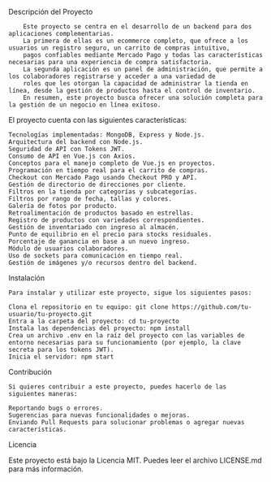 Descripción del Proyecto

		Este proyecto se centra en el desarrollo de un backend para dos aplicaciones complementarias.
		La primera de ellas es un ecommerce completo, que ofrece a los usuarios un registro seguro, un carrito de compras intuitivo,
		pagos confiables mediante Mercado Pago y todas las características necesarias para una experiencia de compra satisfactoria.
		La segunda aplicación es un panel de administración, que permite a los colaboradores registrarse y acceder a una variedad de
		roles que les otorgan la capacidad de administrar la tienda en línea, desde la gestión de productos hasta el control de inventario.
		En resumen, este proyecto busca ofrecer una solución completa para la gestión de un negocio en línea exitoso.

 El proyecto cuenta con las siguientes características:

    Tecnologías implementadas: MongoDB, Express y Node.js.
    Arquitectura del backend con Node.js.
    Seguridad de API con Tokens JWT.
    Consumo de API en Vue.js con Axios.
    Conceptos para el manejo completo de Vue.js en proyectos.
    Programación en tiempo real para el carrito de compras.
    Checkout con Mercado Pago usando Checkout PRO y API.
    Gestión de directorio de direcciones por cliente.
    Filtros en la tienda por categorías y subcategorías.
    Filtros por rango de fecha, tallas y colores.
    Galería de fotos por producto.
    Retroalimentación de productos basado en estrellas.
    Registro de productos con variedades correspondientes.
    Gestión de inventariado con ingreso al almacén.
    Punto de equilibrio en el precio para stocks residuales.
    Porcentaje de ganancia en base a un nuevo ingreso.
    Módulo de usuarios colaboradores.
    Uso de sockets para comunicación en tiempo real.
    Gestión de imágenes y/o recursos dentro del backend.
    
  Instalación

    Para instalar y utilizar este proyecto, sigue los siguientes pasos:

    Clona el repositorio en tu equipo: git clone https://github.com/tu-usuario/tu-proyecto.git
    Entra a la carpeta del proyecto: cd tu-proyecto
    Instala las dependencias del proyecto: npm install
    Crea un archivo .env en la raíz del proyecto con las variables de entorno necesarias para su funcionamiento (por ejemplo, la clave secreta para los tokens JWT).
    Inicia el servidor: npm start

Contribución

    Si quieres contribuir a este proyecto, puedes hacerlo de las siguientes maneras:

    Reportando bugs o errores.
    Sugerencias para nuevas funcionalidades o mejoras.
    Enviando Pull Requests para solucionar problemas o agregar nuevas características.

Licencia

  Este proyecto está bajo la Licencia MIT. Puedes leer el archivo LICENSE.md para más información.
	

